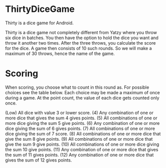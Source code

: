 # ThirtyDiceGame
Thirty is a dice game for Android.

Thirty is a dice game not completely different from Yatzy where you throw six dice in batches. 
You then have the option to hold the dice you want and throw it another two times. After the 
three throws, you calculate the score for the dice. A game then consists of 10 such rounds. 
So we will make a maximum of 30 throws, hence the name of the game.

# Scoring

When scoring, you choose what to count in this round as. For possible choices see the table
below. Each choice may be made a maximum of once during a game. At the point count, the value
of each dice gets counted only once. 

(Low)  All dice with value 3 or lower score.
(4)    Any combination of one or more dice that gives the sum 4 gives points.
(5)    All combinations of one or more dice giving the sum 5 give points.
(6)    Any combination of one or more dice giving the sum of 6 gives points.
(7)    All combinations of one or more dice giving the sum of 7 score.
(8)    All combinations of one or more dice that give the sum 8 give points.
(9)    All combinations of one or more dice that give the sum 9 give points.
(10)   All combinations of one or more dice giving the sum 10 give points.
(11)   Any combination of one or more dice that gives the sum of 11 gives points.
(12)   Any combination of one or more dice that gives the sum of 12 gives points.


